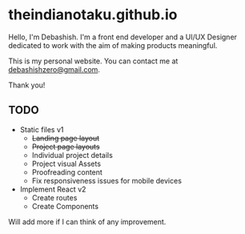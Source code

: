 # theindianotaku.github.io
Hello, I'm Debashish.
I'm a front end developer and a UI/UX Designer dedicated to work with the aim of making products meaningful.

This is my personal website.
You can contact me at [debashishzero@gmail.com](mailto:debashishzero@gmail.com).

Thank you!

## TODO
* Static files v1
  * ~~Landing page layout~~
  * ~~Project page layouts~~
  * Individual project details
  * Project visual Assets
  * Proofreading content
  * Fix responsiveness issues for mobile devices
* Implement React v2
  * Create routes
  * Create Components

Will add more if I can think of any improvement.
